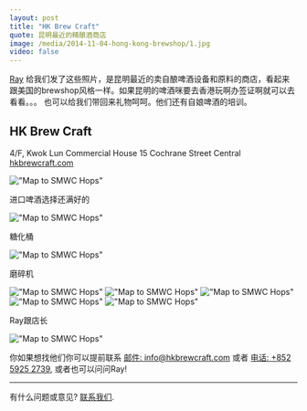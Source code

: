 ```yaml
---
layout: post
title: "HK Brew Craft"
quote: 昆明最近的精酿酒商店
image: /media/2014-11-04-hong-kong-brewshop/1.jpg
video: false
---
```


[Ray](malto:ray.denning@gmail.com) 给我们发了这些照片，是昆明最近的卖自酿啤酒设备和原料的商店，看起来跟美国的brewshop风格一样。如果昆明的啤酒咪要去香港玩啊办签证啊就可以去看看。。。 也可以给我们带回来礼物呵呵。他们还有自娘啤酒的培训。

## HK Brew Craft
4/F, Kwok Lun Commercial House
15 Cochrane Street
Central
[hkbrewcraft.com](http://hkbrewcraft.com)


!["Map to SMWC Hops"](/media/2014-11-04-hong-kong-brewshop/1.jpg)

进口啤酒选择还满好的

!["Map to SMWC Hops"](/media/2014-11-04-hong-kong-brewshop/2.jpg)

糖化桶

!["Map to SMWC Hops"](/media/2014-11-04-hong-kong-brewshop/3.jpg)

磨碎机

!["Map to SMWC Hops"](/media/2014-11-04-hong-kong-brewshop/4.jpg)
!["Map to SMWC Hops"](/media/2014-11-04-hong-kong-brewshop/5.jpg)
!["Map to SMWC Hops"](/media/2014-11-04-hong-kong-brewshop/6.jpg)
!["Map to SMWC Hops"](/media/2014-11-04-hong-kong-brewshop/7.jpg)
!["Map to SMWC Hops"](/media/2014-11-04-hong-kong-brewshop/8.jpg)

Ray跟店长

!["Map to SMWC Hops"](/media/2014-11-04-hong-kong-brewshop/9.jpg)

你如果想找他们你可以提前联系 [邮件: info@hkbrewcraft.com](mailto:info@hkbrewcraft.com) 或者 [电话: +852 5925 2739](tel:0085259252739), 或者也可以问问Ray!

-----
有什么问题或意见? [联系我们](mailto:hello@kunmingbeer.org).